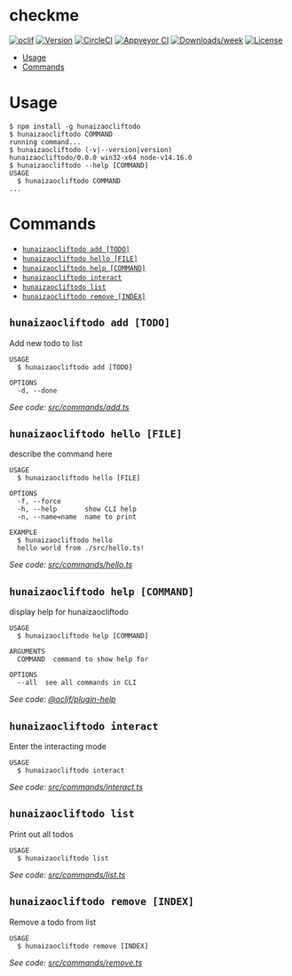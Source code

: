 checkme
=======



[![oclif](https://img.shields.io/badge/cli-oclif-brightgreen.svg)](https://oclif.io)
[![Version](https://img.shields.io/npm/v/checkme.svg)](https://npmjs.org/package/checkme)
[![CircleCI](https://circleci.com/gh/hunaiza/checkme/tree/master.svg?style=shield)](https://circleci.com/gh/hunaiza/checkme/tree/master)
[![Appveyor CI](https://ci.appveyor.com/api/projects/status/github/hunaiza/checkme?branch=master&svg=true)](https://ci.appveyor.com/project/hunaiza/checkme/branch/master)
[![Downloads/week](https://img.shields.io/npm/dw/checkme.svg)](https://npmjs.org/package/checkme)
[![License](https://img.shields.io/npm/l/checkme.svg)](https://github.com/hunaiza/checkme/blob/master/package.json)

<!-- toc -->
* [Usage](#usage)
* [Commands](#commands)
<!-- tocstop -->
# Usage
<!-- usage -->
```sh-session
$ npm install -g hunaizaocliftodo
$ hunaizaocliftodo COMMAND
running command...
$ hunaizaocliftodo (-v|--version|version)
hunaizaocliftodo/0.0.0 win32-x64 node-v14.16.0
$ hunaizaocliftodo --help [COMMAND]
USAGE
  $ hunaizaocliftodo COMMAND
...
```
<!-- usagestop -->
# Commands
<!-- commands -->
* [`hunaizaocliftodo add [TODO]`](#hunaizaocliftodo-add-todo)
* [`hunaizaocliftodo hello [FILE]`](#hunaizaocliftodo-hello-file)
* [`hunaizaocliftodo help [COMMAND]`](#hunaizaocliftodo-help-command)
* [`hunaizaocliftodo interact`](#hunaizaocliftodo-interact)
* [`hunaizaocliftodo list`](#hunaizaocliftodo-list)
* [`hunaizaocliftodo remove [INDEX]`](#hunaizaocliftodo-remove-index)

## `hunaizaocliftodo add [TODO]`

Add new todo to list

```
USAGE
  $ hunaizaocliftodo add [TODO]

OPTIONS
  -d, --done
```

_See code: [src/commands/add.ts](https://github.com/hunaiza/hunaizaocliftodo/blob/v0.0.0/src/commands/add.ts)_

## `hunaizaocliftodo hello [FILE]`

describe the command here

```
USAGE
  $ hunaizaocliftodo hello [FILE]

OPTIONS
  -f, --force
  -h, --help       show CLI help
  -n, --name=name  name to print

EXAMPLE
  $ hunaizaocliftodo hello
  hello world from ./src/hello.ts!
```

_See code: [src/commands/hello.ts](https://github.com/hunaiza/hunaizaocliftodo/blob/v0.0.0/src/commands/hello.ts)_

## `hunaizaocliftodo help [COMMAND]`

display help for hunaizaocliftodo

```
USAGE
  $ hunaizaocliftodo help [COMMAND]

ARGUMENTS
  COMMAND  command to show help for

OPTIONS
  --all  see all commands in CLI
```

_See code: [@oclif/plugin-help](https://github.com/oclif/plugin-help/blob/v3.2.2/src/commands/help.ts)_

## `hunaizaocliftodo interact`

Enter the interacting mode

```
USAGE
  $ hunaizaocliftodo interact
```

_See code: [src/commands/interact.ts](https://github.com/hunaiza/hunaizaocliftodo/blob/v0.0.0/src/commands/interact.ts)_

## `hunaizaocliftodo list`

Print out all todos

```
USAGE
  $ hunaizaocliftodo list
```

_See code: [src/commands/list.ts](https://github.com/hunaiza/hunaizaocliftodo/blob/v0.0.0/src/commands/list.ts)_

## `hunaizaocliftodo remove [INDEX]`

Remove a todo from list

```
USAGE
  $ hunaizaocliftodo remove [INDEX]
```

_See code: [src/commands/remove.ts](https://github.com/hunaiza/hunaizaocliftodo/blob/v0.0.0/src/commands/remove.ts)_
<!-- commandsstop -->
